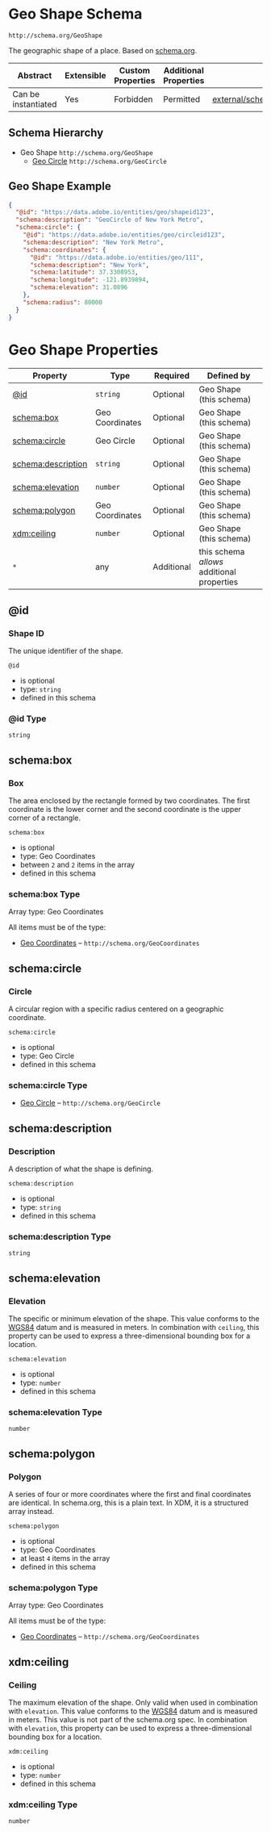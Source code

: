 
# Geo Shape Schema

```
http://schema.org/GeoShape
```

The geographic shape of a place. Based on [schema.org](http://schema.org/GeoShape).

| Abstract | Extensible | Custom Properties | Additional Properties | Defined In |
|----------|------------|-------------------|-----------------------|------------|
| Can be instantiated | Yes | Forbidden | Permitted | [external/schema/geoshape.schema.json](external/schema/geoshape.schema.json) |

## Schema Hierarchy

* Geo Shape `http://schema.org/GeoShape`
  * [Geo Circle](geocircle.schema.md) `http://schema.org/GeoCircle`

## Geo Shape Example
```json
{
  "@id": "https://data.adobe.io/entities/geo/shapeid123",
  "schema:description": "GeoCircle of New York Metro",
  "schema:circle": {
    "@id": "https://data.adobe.io/entities/geo/circleid123",
    "schema:description": "New York Metro",
    "schema:coordinates": {
      "@id": "https://data.adobe.io/entities/geo/111",
      "schema:description": "New York",
      "schema:latitude": 37.3308953,
      "schema:longitude": -121.8939894,
      "schema:elevation": 31.0896
    },
    "schema:radius": 80000
  }
}
```

# Geo Shape Properties

| Property | Type | Required | Defined by |
|----------|------|----------|------------|
| [@id](#@id) | `string` | Optional | Geo Shape (this schema) |
| [schema:box](#schemabox) | Geo Coordinates | Optional | Geo Shape (this schema) |
| [schema:circle](#schemacircle) | Geo Circle | Optional | Geo Shape (this schema) |
| [schema:description](#schemadescription) | `string` | Optional | Geo Shape (this schema) |
| [schema:elevation](#schemaelevation) | `number` | Optional | Geo Shape (this schema) |
| [schema:polygon](#schemapolygon) | Geo Coordinates | Optional | Geo Shape (this schema) |
| [xdm:ceiling](#xdmceiling) | `number` | Optional | Geo Shape (this schema) |
| `*` | any | Additional | this schema *allows* additional properties |

## @id
### Shape ID

The unique identifier of the shape.

`@id`
* is optional
* type: `string`
* defined in this schema

### @id Type


`string`






## schema:box
### Box

The area enclosed by the rectangle formed by two coordinates. The first coordinate is the lower corner and the second coordinate is the upper corner of a rectangle.

`schema:box`
* is optional
* type: Geo Coordinates
* between `2` and `2` items in the array
* defined in this schema

### schema:box Type


Array type: Geo Coordinates

All items must be of the type:
* [Geo Coordinates](geocoordinates.schema.md) – `http://schema.org/GeoCoordinates`








## schema:circle
### Circle

A circular region with a specific radius centered on a geographic coordinate.

`schema:circle`
* is optional
* type: Geo Circle
* defined in this schema

### schema:circle Type


* [Geo Circle](geocircle.schema.md) – `http://schema.org/GeoCircle`





## schema:description
### Description

A description of what the shape is defining.

`schema:description`
* is optional
* type: `string`
* defined in this schema

### schema:description Type


`string`






## schema:elevation
### Elevation

The specific or minimum elevation of the shape. This value conforms to the [WGS84](http://gisgeography.com/wgs84-world-geodetic-system/) datum and is measured in meters. In combination with `ceiling`, this property can be used to express a three-dimensional bounding box for a location.

`schema:elevation`
* is optional
* type: `number`
* defined in this schema

### schema:elevation Type


`number`






## schema:polygon
### Polygon

A series of four or more coordinates where the first and final coordinates are identical. In schema.org, this is a plain text. In XDM, it is a structured array instead.

`schema:polygon`
* is optional
* type: Geo Coordinates
* at least `4` items in the array
* defined in this schema

### schema:polygon Type


Array type: Geo Coordinates

All items must be of the type:
* [Geo Coordinates](geocoordinates.schema.md) – `http://schema.org/GeoCoordinates`








## xdm:ceiling
### Ceiling

The maximum elevation of the shape. Only valid when used in combination with `elevation`. This value conforms to the [WGS84](http://gisgeography.com/wgs84-world-geodetic-system/) datum and is measured in meters. This value is not part of the schema.org spec. In combination with `elevation`, this property can be used to express a three-dimensional bounding box for a location.

`xdm:ceiling`
* is optional
* type: `number`
* defined in this schema

### xdm:ceiling Type


`number`





